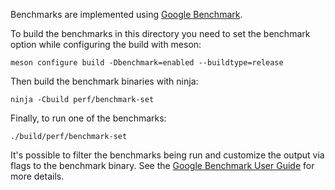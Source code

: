 Benchmarks are implemented using [Google Benchmark](https://github.com/google/benchmark).

To build the benchmarks in this directory you need to set the benchmark
option while configuring the build with meson:

```
meson configure build -Dbenchmark=enabled --buildtype=release
```

Then build the benchmark binaries with ninja:

```
ninja -Cbuild perf/benchmark-set
```

Finally, to run one of the benchmarks:

```
./build/perf/benchmark-set
```

It's possible to filter the benchmarks being run and customize the output
via flags to the benchmark binary. See the
[Google Benchmark User Guide](https://github.com/google/benchmark/blob/main/docs/user_guide.md#user-guide) for more details.
